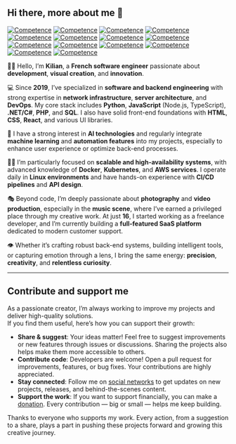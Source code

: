 ## Hi there, more about me 👋

[![Competence](https://img.shields.io/badge/Python-grey?logo=python)]()
[![Competence](https://img.shields.io/badge/JavaScript-grey?logo=javascript)]()
[![Competence](https://img.shields.io/badge/Node.js-grey?logo=node.js)]()
[![Competence](https://img.shields.io/badge/TypeScript-grey?logo=typescript)]()
[![Competence](https://img.shields.io/badge/C%23-grey?logo=cplusplus)]()
[![Competence](https://img.shields.io/badge/.NET%2FC%23-grey?logo=dotnet)]()
[![Competence](https://img.shields.io/badge/PHP-grey?logo=php)]()
[![Competence](https://img.shields.io/badge/MySQL-grey?logo=mysql)]()
[![Competence](https://img.shields.io/badge/HTML-grey?logo=html5)]()
[![Competence](https://img.shields.io/badge/CSS-grey?logo=css3)]()
[![Competence](https://img.shields.io/badge/Docker-grey?logo=docker)]()
[![Competence](https://img.shields.io/badge/Kubernetes-grey?logo=kubernetes)]()
[![Competence](https://img.shields.io/badge/AWS-grey?logo=amazonwebservices)]()
[![Competence](https://img.shields.io/badge/Linux-grey?logo=linux)]()

🙋‍♂️ Hello, I’m **Kilian**, a **French software engineer** passionate about **development**, **visual creation**, and **innovation**.

💻 Since **2019**, I’ve specialized in **software and backend engineering** with strong expertise in **network infrastructure**, **server architecture**, and **DevOps**. My core stack includes **Python**, **JavaScript** (Node.js, TypeScript), **.NET/C#**, **PHP**, and **SQL**. I also have solid front-end foundations with **HTML**, **CSS**, **React**, and various UI libraries.

🤖 I have a strong interest in **AI technologies** and regularly integrate **machine learning** and **automation features** into my projects, especially to enhance user experience or optimize back-end processes.

👷‍♂️ I’m particularly focused on **scalable and high-availability systems**, with advanced knowledge of **Docker**, **Kubernetes**, and **AWS services**. I operate daily in **Linux environments** and have hands-on experience with **CI/CD pipelines** and **API design**.

🎭 Beyond code, I’m deeply passionate about **photography** and **video production**, especially in the **music scene**, where I’ve earned a privileged place through my creative work. At just **16**, I started working as a freelance developer, and I’m currently building a **full-featured SaaS platform** dedicated to modern customer support.

👁️ Whether it’s crafting robust back-end systems, building intelligent tools, or capturing emotion through a lens, I bring the same energy: **precision**, **creativity**, and **relentless curiosity**.

---

## Contribute and support me

As a passionate creator, I’m always working to improve my projects and deliver high-quality solutions.  
If you find them useful, here’s how you can support their growth:

- **Share & suggest**: Your ideas matter! Feel free to suggest improvements or new features through issues or discussions. Sharing the projects also helps make them more accessible to others.
- **Contribute code**: Developers are welcome! Open a pull request for improvements, features, or bug fixes. Your contributions are highly appreciated.
- **Stay connected**: Follow me on [social networks](https://linktr.ee/SeeByKilian) to get updates on new projects, releases, and behind-the-scenes content.
- **Support the work**: If you want to support financially, you can make a [donation](https://streamlabs.com/SeeByKilian/tip). Every contribution — big or small — helps me keep building.

Thanks to everyone who supports my work. Every action, from a suggestion to a share, plays a part in pushing these projects forward and growing this creative journey.
